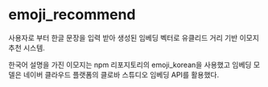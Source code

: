 emoji_recommend
===

사용자로 부터 한글 문장을 입력 받아 생성된 임베딩 벡터로 유클리드 거리 기반 이모지 추천 시스템.

한국어 설명을 가진 이모지는 npm 리포지토리의 emoji_korean을 사용했고 임베딩 모델은 네이버 클라우드 플랫폼의 클로바 스튜디오 임베딩 API를 활용했다.

